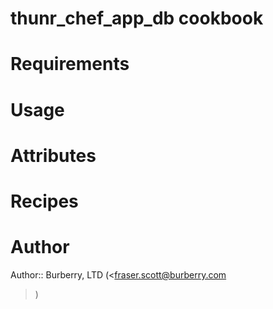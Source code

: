 # thunr_chef_app_db cookbook

# Requirements

# Usage

# Attributes

# Recipes

# Author

Author:: Burberry, LTD (<fraser.scott@burberry.com
>)
